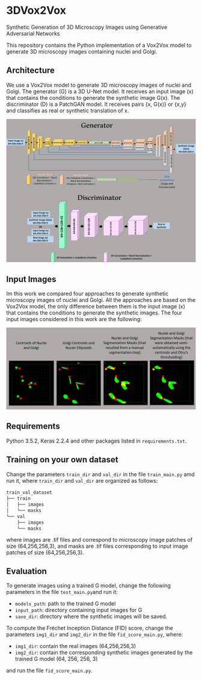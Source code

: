 # 3DVox2Vox
Synthetic Generation of 3D Microscopy Images using Generative Adversarial Networks

This repository contains the Python implementation of a Vox2Vox model to generate 3D microscopy images containing nuclei and Golgi.

## Architecture

We use a Vox2Vox model to generate 3D microscopy images of nuclei and Golgi. The generator (G) is a 3D U-Net model. It receives an input image (x) that contains the conditions to generate the synthetic image G(x). The discriminator (D) is a PatchGAN model. It receives pairs {x, G(x)} or {x,y} and classifies as real or synthetic translation of x. 

![](https://github.com/HemaxiN/3DVox2Vox/blob/main/images/architecture.png)

## Input Images

Im this work we compared four approaches to generate synthetic microscopy images of nuclei and Golgi.  All the approaches are based on the Vox2Vox model, the only difference between them is the input image (x) that contains the conditions to generate the synthetic images. The four input images considered in this work are the following:

![](https://github.com/HemaxiN/3DVox2Vox/blob/main/images/input_images.png)


## Requirements

Python 3.5.2, Keras 2.2.4 and other packages listed in `requirements.txt`.

## Training on your own dataset

Change the parameters `train_dir` and `val_dir` in the file `train_main.py` amd run it, where `train_dir` and `val_dir` are organized as follows:

```
train_val_dataset
├── train
│   ├── images
│   └── masks
└── val
    ├── images
    └── masks
```
where images are .tif files and correspond to microscopy image patches of size (64,256,256,3), and masks are .tif files corresponding to input image patches of size (64,256,256,3).

## Evaluation

To generate images using a trained G model, change the following parameters in the file `test_main.py`and run it:

* `models_path`: path to the trained G model 
* `input_path`: directory containing input images for G
* `save_dir`: directory where the synthetic images will be saved.

To compute the Fréchet Inception Distance (FID) score, change the parameters `img1_dir` and `img2_dir` in the file `fid_score_main.py`, where:

* `img1_dir`: contain the real images (64,256,256,3)
* `img2_dir`: contain the corresponding synthetic images generated by the trained G model (64, 256, 256, 3)

and run the file `fid_score_main.py`.
